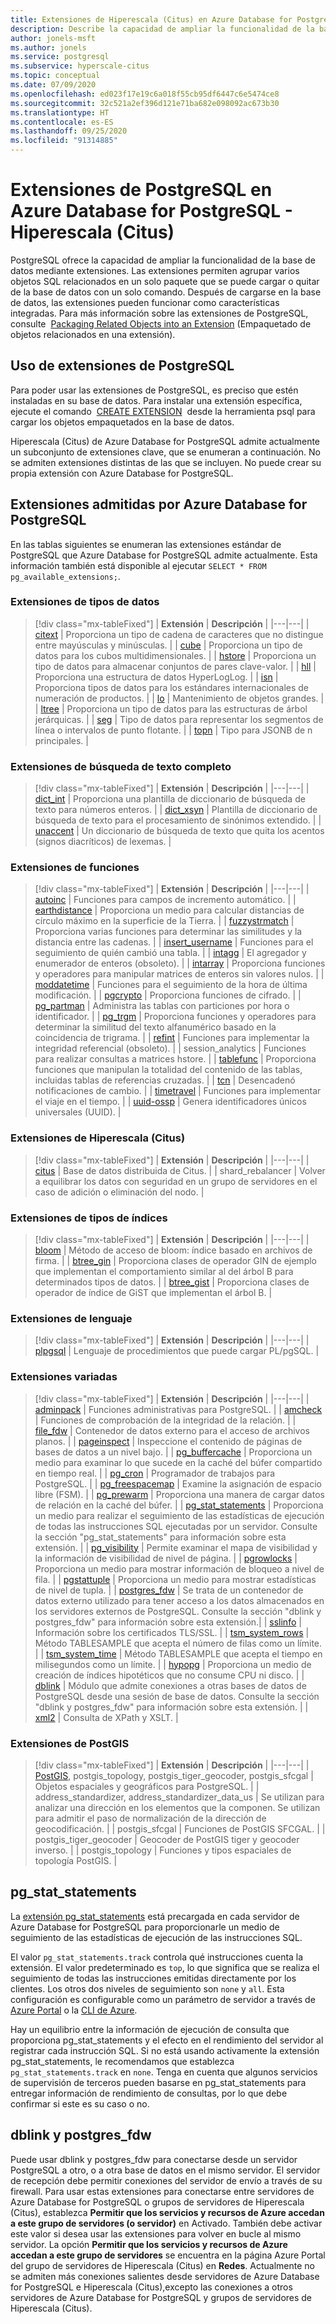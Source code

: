 ```yaml
---
title: Extensiones de Hiperescala (Citus) en Azure Database for PostgreSQL
description: Describe la capacidad de ampliar la funcionalidad de la base de datos mediante extensiones de Azure Database for PostgreSQL con Hiperescala (Citus).
author: jonels-msft
ms.author: jonels
ms.service: postgresql
ms.subservice: hyperscale-citus
ms.topic: conceptual
ms.date: 07/09/2020
ms.openlocfilehash: ed023f17e19c6a018f55cb95df6447c6e5474ce8
ms.sourcegitcommit: 32c521a2ef396d121e71ba682e098092ac673b30
ms.translationtype: HT
ms.contentlocale: es-ES
ms.lasthandoff: 09/25/2020
ms.locfileid: "91314885"
---
```

# <a name="postgresql-extensions-in-azure-database-for-postgresql--hyperscale-citus"></a>Extensiones de PostgreSQL en Azure Database for PostgreSQL - Hiperescala (Citus)

PostgreSQL ofrece la capacidad de ampliar la funcionalidad de la base de datos mediante extensiones. Las extensiones permiten agrupar varios objetos SQL relacionados en un solo paquete que se puede cargar o quitar de la base de datos con un solo comando. Después de cargarse en la base de datos, las extensiones pueden funcionar como características integradas. Para más información sobre las extensiones de PostgreSQL, consulte  [Packaging Related Objects into an Extension](https://www.postgresql.org/docs/current/static/extend-extensions.html) (Empaquetado de objetos relacionados en una extensión).

## <a name="use-postgresql-extensions"></a>Uso de extensiones de PostgreSQL

Para poder usar las extensiones de PostgreSQL, es preciso que estén instaladas en su base de datos. Para instalar una extensión específica, ejecute el comando  [CREATE EXTENSION](https://www.postgresql.org/docs/current/static/sql-createextension.html)  desde la herramienta psql para cargar los objetos empaquetados en la base de datos.

Hiperescala (Citus) de Azure Database for PostgreSQL admite actualmente un subconjunto de extensiones clave, que se enumeran a continuación. No se admiten extensiones distintas de las que se incluyen. No puede crear su propia extensión con Azure Database for PostgreSQL.

## <a name="extensions-supported-by-azure-database-for-postgresql"></a>Extensiones admitidas por Azure Database for PostgreSQL

En las tablas siguientes se enumeran las extensiones estándar de PostgreSQL que Azure Database for PostgreSQL admite actualmente. Esta información también está disponible al ejecutar `SELECT * FROM pg_available_extensions;`.

### <a name="data-types-extensions"></a>Extensiones de tipos de datos

> [!div class="mx-tableFixed"]
> | **Extensión** | **Descripción** |
> |---|---|
> | [citext](https://www.postgresql.org/docs/current/static/citext.html) | Proporciona un tipo de cadena de caracteres que no distingue entre mayúsculas y minúsculas. |
> | [cube](https://www.postgresql.org/docs/current/static/cube.html) | Proporciona un tipo de datos para los cubos multidimensionales. |
> | [hstore](https://www.postgresql.org/docs/current/static/hstore.html) | Proporciona un tipo de datos para almacenar conjuntos de pares clave-valor. |
> | [hll](https://github.com/citusdata/postgresql-hll) | Proporciona una estructura de datos HyperLogLog. |
> | [isn](https://www.postgresql.org/docs/current/static/isn.html) | Proporciona tipos de datos para los estándares internacionales de numeración de productos. |
> | [lo](https://www.postgresql.org/docs/current/lo.html) | Mantenimiento de objetos grandes. |
> | [ltree](https://www.postgresql.org/docs/current/static/ltree.html) | Proporciona un tipo de datos para las estructuras de árbol jerárquicas. |
> | [seg](https://www.postgresql.org/docs/current/seg.html) | Tipo de datos para representar los segmentos de línea o intervalos de punto flotante. |
> | [topn](https://github.com/citusdata/postgresql-topn/) | Tipo para JSONB de n principales. |

### <a name="full-text-search-extensions"></a>Extensiones de búsqueda de texto completo

> [!div class="mx-tableFixed"]
> | **Extensión** | **Descripción** |
> |---|---|
> | [dict\_int](https://www.postgresql.org/docs/current/static/dict-int.html) | Proporciona una plantilla de diccionario de búsqueda de texto para números enteros. |
> | [dict\_xsyn](https://www.postgresql.org/docs/current/dict-xsyn.html) | Plantilla de diccionario de búsqueda de texto para el procesamiento de sinónimos extendido. |
> | [unaccent](https://www.postgresql.org/docs/current/static/unaccent.html) | Un diccionario de búsqueda de texto que quita los acentos (signos diacríticos) de lexemas. |

### <a name="functions-extensions"></a>Extensiones de funciones

> [!div class="mx-tableFixed"]
> | **Extensión** | **Descripción** |
> |---|---|
> | [autoinc](https://www.postgresql.org/docs/current/contrib-spi.html#id-1.11.7.45.7) | Funciones para campos de incremento automático. |
> | [earthdistance](https://www.postgresql.org/docs/current/static/earthdistance.html) | Proporciona un medio para calcular distancias de círculo máximo en la superficie de la Tierra. |
> | [fuzzystrmatch](https://www.postgresql.org/docs/current/static/fuzzystrmatch.html) | Proporciona varias funciones para determinar las similitudes y la distancia entre las cadenas. |
> | [insert\_username](https://www.postgresql.org/docs/current/contrib-spi.html#id-1.11.7.45.8) | Funciones para el seguimiento de quién cambió una tabla. |
> | [intagg](https://www.postgresql.org/docs/current/intagg.html) | El agregador y enumerador de enteros (obsoleto). |
> | [intarray](https://www.postgresql.org/docs/current/static/intarray.html) | Proporciona funciones y operadores para manipular matrices de enteros sin valores nulos. |
> | [moddatetime](https://www.postgresql.org/docs/current/contrib-spi.html#id-1.11.7.45.9) | Funciones para el seguimiento de la hora de última modificación. |
> | [pgcrypto](https://www.postgresql.org/docs/current/static/pgcrypto.html) | Proporciona funciones de cifrado. |
> | [pg\_partman](https://pgxn.org/dist/pg_partman/doc/pg_partman.html) | Administra las tablas con particiones por hora o identificador. |
> | [pg\_trgm](https://www.postgresql.org/docs/current/static/pgtrgm.html) | Proporciona funciones y operadores para determinar la similitud del texto alfanumérico basado en la coincidencia de trigrama. |
> | [refint](https://www.postgresql.org/docs/current/contrib-spi.html#id-1.11.7.45.5) | Funciones para implementar la integridad referencial (obsoleto). |
> | session\_analytics | Funciones para realizar consultas a matrices hstore. |
> | [tablefunc](https://www.postgresql.org/docs/current/static/tablefunc.html) | Proporciona funciones que manipulan la totalidad del contenido de las tablas, incluidas tablas de referencias cruzadas. |
> | [tcn](https://www.postgresql.org/docs/current/tcn.html) | Desencadenó notificaciones de cambio. |
> | [timetravel](https://www.postgresql.org/docs/current/contrib-spi.html#id-1.11.7.45.6) | Funciones para implementar el viaje en el tiempo. |
> | [uuid-ossp](https://www.postgresql.org/docs/current/static/uuid-ossp.html) | Genera identificadores únicos universales (UUID). |

### <a name="hyperscale-citus-extensions"></a>Extensiones de Hiperescala (Citus)

> [!div class="mx-tableFixed"]
> | **Extensión** | **Descripción** |
> |---|---|
> | [citus](https://github.com/citusdata/citus) | Base de datos distribuida de Citus. |
> | shard\_rebalancer | Volver a equilibrar los datos con seguridad en un grupo de servidores en el caso de adición o eliminación del nodo. |

### <a name="index-types-extensions"></a>Extensiones de tipos de índices

> [!div class="mx-tableFixed"]
> | **Extensión** | **Descripción** |
> |---|---|
> | [bloom](https://www.postgresql.org/docs/current/bloom.html) | Método de acceso de bloom: índice basado en archivos de firma. |
> | [btree\_gin](https://www.postgresql.org/docs/current/static/btree-gin.html) | Proporciona clases de operador GIN de ejemplo que implementan el comportamiento similar al del árbol B para determinados tipos de datos. |
> | [btree\_gist](https://www.postgresql.org/docs/current/static/btree-gist.html) | Proporciona clases de operador de índice de GiST que implementan el árbol B. |

### <a name="language-extensions"></a>Extensiones de lenguaje

> [!div class="mx-tableFixed"]
> | **Extensión** | **Descripción** |
> |---|---|
> | [plpgsql](https://www.postgresql.org/docs/current/static/plpgsql.html) | Lenguaje de procedimientos que puede cargar PL/pgSQL. |

### <a name="miscellaneous-extensions"></a>Extensiones variadas

> [!div class="mx-tableFixed"]
> | **Extensión** | **Descripción** |
> |---|---|
> | [adminpack](https://www.postgresql.org/docs/current/adminpack.html) | Funciones administrativas para PostgreSQL. |
> | [amcheck](https://www.postgresql.org/docs/current/amcheck.html) | Funciones de comprobación de la integridad de la relación. |
> | [file\_fdw](https://www.postgresql.org/docs/current/file-fdw.html) | Contenedor de datos externo para el acceso de archivos planos. |
> | [pageinspect](https://www.postgresql.org/docs/current/pageinspect.html) | Inspeccione el contenido de páginas de bases de datos a un nivel bajo. |
> | [pg\_buffercache](https://www.postgresql.org/docs/current/static/pgbuffercache.html) | Proporciona un medio para examinar lo que sucede en la caché del búfer compartido en tiempo real. |
> | [pg\_cron](https://github.com/citusdata/pg_cron) | Programador de trabajos para PostgreSQL. |
> | [pg\_freespacemap](https://www.postgresql.org/docs/current/pgfreespacemap.html) | Examine la asignación de espacio libre (FSM). |
> | [pg\_prewarm](https://www.postgresql.org/docs/current/static/pgprewarm.html) | Proporciona una manera de cargar datos de relación en la caché del búfer. |
> | [pg\_stat\_statements](https://www.postgresql.org/docs/current/static/pgstatstatements.html) | Proporciona un medio para realizar el seguimiento de las estadísticas de ejecución de todas las instrucciones SQL ejecutadas por un servidor. Consulte la sección "pg_stat_statements" para información sobre esta extensión. |
> | [pg\_visibility](https://www.postgresql.org/docs/current/pgvisibility.html) | Permite examinar el mapa de visibilidad y la información de visibilidad de nivel de página. |
> | [pgrowlocks](https://www.postgresql.org/docs/current/static/pgrowlocks.html) | Proporciona un medio para mostrar información de bloqueo a nivel de fila. |
> | [pgstattuple](https://www.postgresql.org/docs/current/static/pgstattuple.html) | Proporciona un medio para mostrar estadísticas de nivel de tupla. |
> | [postgres\_fdw](https://www.postgresql.org/docs/current/static/postgres-fdw.html) | Se trata de un contenedor de datos externo utilizado para tener acceso a los datos almacenados en los servidores externos de PostgreSQL. Consulte la sección "dblink y postgres_fdw" para información sobre esta extensión.|
> | [sslinfo](https://www.postgresql.org/docs/current/sslinfo.html) | Información sobre los certificados TLS/SSL. |
> | [tsm\_system\_rows](https://www.postgresql.org/docs/current/tsm-system-rows.html) | Método TABLESAMPLE que acepta el número de filas como un límite. |
> | [tsm\_system\_time](https://www.postgresql.org/docs/current/tsm-system-time.html) | Método TABLESAMPLE que acepta el tiempo en milisegundos como un límite. |
> | [hypopg](https://hypopg.readthedocs.io/en/latest/) | Proporciona un medio de creación de índices hipotéticos que no consume CPU ni disco. |
> | [dblink](https://www.postgresql.org/docs/current/dblink.html) | Módulo que admite conexiones a otras bases de datos de PostgreSQL desde una sesión de base de datos. Consulte la sección "dblink y postgres_fdw" para información sobre esta extensión. |
> | [xml2](https://www.postgresql.org/docs/current/xml2.html) | Consulta de XPath y XSLT. |


### <a name="postgis-extensions"></a>Extensiones de PostGIS

> [!div class="mx-tableFixed"]
> | **Extensión** | **Descripción** |
> |---|---|
> | [PostGIS](https://www.postgis.net/), postgis\_topology, postgis\_tiger\_geocoder, postgis\_sfcgal | Objetos espaciales y geográficos para PostgreSQL. |
> | address\_standardizer, address\_standardizer\_data\_us | Se utilizan para analizar una dirección en los elementos que la componen. Se utilizan para admitir el paso de normalización de la dirección de geocodificación. |
> | postgis\_sfcgal | Funciones de PostGIS SFCGAL. |
> | postgis\_tiger\_geocoder | Geocoder de PostGIS tiger y geocoder inverso. |
> | postgis\_topology | Funciones y tipos espaciales de topología PostGIS. |


## <a name="pg_stat_statements"></a>pg_stat_statements
La [extensión pg\_stat\_statements](https://www.postgresql.org/docs/current/pgstatstatements.html) está precargada en cada servidor de Azure Database for PostgreSQL para proporcionarle un medio de seguimiento de las estadísticas de ejecución de las instrucciones SQL.

El valor `pg_stat_statements.track` controla qué instrucciones cuenta la extensión. El valor predeterminado es `top`, lo que significa que se realiza el seguimiento de todas las instrucciones emitidas directamente por los clientes. Los otros dos niveles de seguimiento son `none` y `all`. Esta configuración es configurable como un parámetro de servidor a través de [Azure Portal](https://docs.microsoft.com/azure/postgresql/howto-configure-server-parameters-using-portal) o la [CLI de Azure](https://docs.microsoft.com/azure/postgresql/howto-configure-server-parameters-using-cli).

Hay un equilibrio entre la información de ejecución de consulta que proporciona pg_stat_statements y el efecto en el rendimiento del servidor al registrar cada instrucción SQL. Si no está usando activamente la extensión pg_stat_statements, le recomendamos que establezca `pg_stat_statements.track` en `none`. Tenga en cuenta que algunos servicios de supervisión de terceros pueden basarse en pg_stat_statements para entregar información de rendimiento de consultas, por lo que debe confirmar si este es su caso o no.

## <a name="dblink-and-postgres_fdw"></a>dblink y postgres_fdw

Puede usar dblink y postgres\_fdw para conectarse desde un servidor PostgreSQL a otro, o a otra base de datos en el mismo servidor.  El servidor de recepción debe permitir conexiones del servidor de envío a través de su firewall.  Para usar estas extensiones para conectarse entre servidores de Azure Database for PostgreSQL o grupos de servidores de Hiperescala (Citus), establezca **Permitir que los servicios y recursos de Azure accedan a este grupo de servidores (o servidor)** en Activado.  También debe activar este valor si desea usar las extensiones para volver en bucle al mismo servidor.
La opción **Permitir que los servicios y recursos de Azure accedan a este grupo de servidores** se encuentra en la página Azure Portal del grupo de servidores de Hiperescala (Citus) en **Redes**.  Actualmente no se admiten más conexiones salientes desde servidores de Azure Database for PostgreSQL e Hiperescala (Citus),excepto las conexiones a otros servidores de Azure Database for PostgreSQL y grupos de servidores de Hiperescala (Citus).
